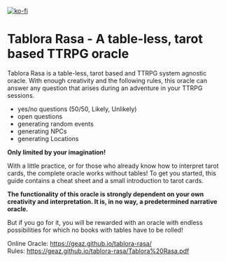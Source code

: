 [![ko-fi](https://www.ko-fi.com/img/githubbutton_sm.svg)](https://ko-fi.com/geaz84)

# Tablora Rasa - A table-less, tarot based TTRPG oracle

Tablora Rasa is a table-less, tarot based and TTRPG system agnostic oracle. With enough creativity and the following rules, this oracle can answer any question that arises during an adventure in your TTRPG sessions.

- yes/no questions (50/50, Likely, Unlikely)
- open questions
- generating random events
- generating NPCs
- generating Locations

**Only limited by your imagination!**

With a little practice, or for those who already know how to interpret tarot cards, the complete oracle works without tables! To get you started, this guide contains a cheat sheet and a small introduction to tarot cards.

**The functionality of this oracle is strongly dependent on your own creativity and interpretation. It is, in no way, a predetermined narrative oracle.**

But if you go for it, you will be rewarded with an oracle with endless possibilities for which no books with tables have to be rolled!

Online Oracle: https://geaz.github.io/tablora-rasa/  
Rules: https://geaz.github.io/tablora-rasa/Tablora%20Rasa.pdf